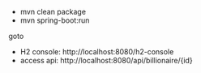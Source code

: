 - mvn clean package
- mvn spring-boot:run

goto
- H2 console: http://localhost:8080/h2-console
- access api: http://localhost:8080/api/billionaire/{id}